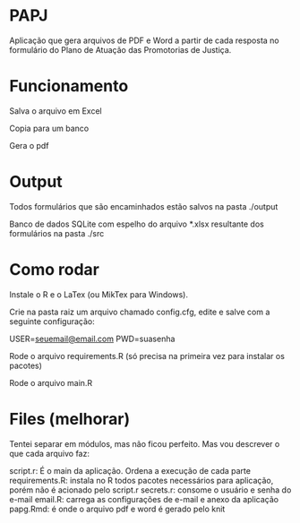 # PAPJ
Aplicação que gera arquivos de PDF e Word a partir de cada resposta no formulário do Plano de Atuação das Promotorias de Justiça.

# Funcionamento

Salva o arquivo em Excel

Copia para um banco

Gera o pdf

# Output

Todos formulários que são encaminhados estão salvos na pasta ./output

Banco de dados SQLite com espelho do arquivo *.xlsx resultante dos formulários na pasta ./src

# Como rodar

Instale o R e o LaTex (ou MikTex para Windows).

Crie na pasta raiz um arquivo chamado config.cfg, edite e salve com a seguinte configuração:

  USER=seuemail@email.com
  PWD=suasenha

Rode o arquivo requirements.R (só precisa na primeira vez para instalar os pacotes)

Rode o arquivo main.R


# Files (melhorar)


Tentei separar em módulos, mas não ficou perfeito. Mas vou descrever o que cada arquivo faz:
   
script.r: É o main da aplicação. Ordena a execução de cada parte
requirements.R: instala no R todos pacotes necessários para aplicação, porém não é acionado pelo script.r
secrets.r: consome o usuário e senha do e-mail
email.R: carrega as configurações de e-mail e anexo da aplicação
papg.Rmd: é onde o arquivo pdf e word é gerado pelo knit


